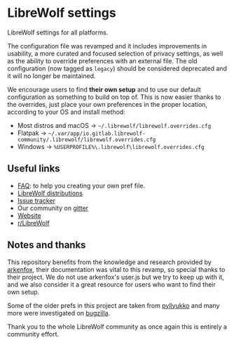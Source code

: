 # LibreWolf settings

LibreWolf settings for all platforms.

The configuration file was revamped and it includes improvements in usability, a more curated and focused selection of privacy settings, as well as the ability to override preferences with an external file.
The old configuration (now tagged as `legacy`) should be considered deprecated and it will no longer be maintained.

We encourage users to find **their own setup** and to use our default configuration as something to build on top of. This is now easier thanks to the overrides, just place your own preferences in the proper location, according to your OS and install method:
- Most distros and macOS -> `~/.librewolf/librewolf.overrides.cfg`
- Flatpak -> `~/.var/app/io.gitlab.librewolf-community/.librewolf/librewolf.overrides.cfg`
- Windows -> `%USERPROFILE%\.librewolf\librewolf.overrides.cfg`

## Useful links
- [FAQ](https://librewolf.net/docs/faq/): to help you creating your own pref file.
- [LibreWolf distributions](https://gitlab.com/librewolf-community/browser)
- [Issue tracker](https://gitlab.com/librewolf-community/settings/-/issues)
- Our community on [gitter](https://gitter.im/librewolf-community/librewolf)
- [Website](https://librewolf.net/)
- [r/LibreWolf](https://www.reddit.com/r/LibreWolf/)

## Notes and thanks
This repository benefits from the knowledge and research provided by [arkenfox](https://github.com/arkenfox), their documentation was vital to this revamp, so special thanks to their project.
We do not use arkenfox's user.js but we try to keep up with it, and we also consider it a great resource for users who want to find their own setup.

Some of the older prefs in this project are taken from [pyllyukko](https://github.com/pyllyukko/user.js/) and many more were investigated on [bugzilla](https://bugzilla.mozilla.org/home).

Thank you to the whole LibreWolf community as once again this is entirely a community effort.